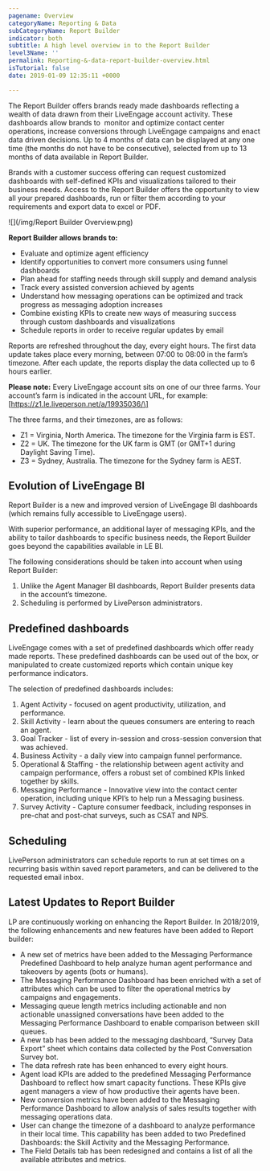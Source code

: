 ```yaml
---
pagename: Overview
categoryName: Reporting & Data
subCategoryName: Report Builder
indicator: both
subtitle: A high level overview in to the Report Builder
level3Name: ''
permalink: Reporting-&-data-report-builder-overview.html
isTutorial: false
date: 2019-01-09 12:35:11 +0000

---
```

The Report Builder offers brands ready made dashboards reflecting a wealth of data drawn from their LiveEngage account activity. These dashboards allow brands to  monitor and optimize contact center operations, increase conversions through LiveEngage campaigns and enact data driven decisions. Up to 4 months of data can be displayed at any one time (the months do not have to be consecutive), selected from up to 13 months of data available in Report Builder.

Brands with a customer success offering can request customized dashboards with self-defined KPIs and visualizations tailored to their business needs. Access to the Report Builder offers the opportunity to view all your prepared dashboards, run or filter them according to your requirements and export data to excel or PDF.

![](/img/Report Builder Overview.png)

**Report Builder allows brands to:**

* Evaluate and optimize agent efficiency
* Identify opportunities to convert more consumers using funnel dashboards
* Plan ahead for staffing needs through skill supply and demand analysis
* Track every assisted conversion achieved by agents
* Understand how messaging operations can be optimized and track progress as messaging adoption increases
* Combine existing KPIs to create new ways of measuring success through custom dashboards and visualizations
* Schedule reports in order to receive regular updates by email

Reports are refreshed throughout the day, every eight hours. The first data update takes place every morning, between 07:00 to 08:00 in the farm’s timezone. After each update, the reports display the data collected up to 6 hours earlier.

**Please note:** Every LiveEngage account sits on one of our three farms. Your account’s farm is indicated in the account URL, for example: \[https://z1.le.liveperson.net/a/19935036/\]

The three farms, and their timezones, are as follows:

* Z1 = Virginia, North America. The timezone for the Virginia farm is EST.
* Z2 = UK. The timezone for the UK farm is GMT (or GMT+1 during Daylight Saving Time).
* Z3 = Sydney, Australia. The timezone for the Sydney farm is AEST.

## Evolution of LiveEngage BI

Report Builder is a new and improved version of LiveEngage BI dashboards (which remains fully accessible to LiveEngage users).

With superior performance, an additional layer of messaging KPIs, and the ability to tailor dashboards to specific business needs, the Report Builder goes beyond the capabilities available in LE BI.

The following considerations should be taken into account when using Report Builder:

1. Unlike the Agent Manager BI dashboards, Report Builder presents data in the account’s timezone.
2. Scheduling is performed by LivePerson administrators.

## Predefined dashboards

LiveEngage comes with a set of predefined dashboards which offer ready made reports. These predefined dashboards can be used out of the box, or manipulated to create customized reports which contain unique key performance indicators.

The selection of predefined dashboards includes:

1. Agent Activity - focused on agent productivity, utilization, and performance.
2. Skill Activity - learn about the queues consumers are entering to reach an agent.
3. Goal Tracker - list of every in-session and cross-session conversion that was achieved.
4. Business Activity - a daily view into campaign funnel performance.
5. Operational & Staffing - the relationship between agent activity and campaign performance, offers a robust set of combined KPIs linked together by skills.
6. Messaging Performance - Innovative view into the contact center operation, including unique KPI’s to help run a Messaging business.
7. Survey Activity - Capture consumer feedback, including responses in pre-chat and post-chat surveys, such as CSAT and NPS.

## Scheduling

LivePerson administrators can schedule reports to run at set times on a recurring basis within saved report parameters, and can be delivered to the requested email inbox.

## Latest Updates to Report Builder

LP are continuously working on enhancing the Report Builder. In 2018/2019, the following enhancements and new features have been added to Report builder:

* A new set of metrics have been added to the Messaging Performance Predefined Dashboard to help analyze human agent performance and takeovers by agents (bots or humans).
* The Messaging Performance Dashboard has been enriched with a set of attributes which can be used to filter the operational metrics by campaigns and engagements.
* Messaging queue length metrics including actionable and non actionable unassigned conversations have been added to the Messaging Performance Dashboard to enable comparison between skill queues.
* A new tab has been added to the messaging dashboard, “Survey Data Export” sheet which contains data collected by the Post Conversation Survey bot.
* The data refresh rate has been enhanced to every eight hours.
* Agent load KPIs are added to the predefined Messaging Performance Dashboard to reflect how smart capacity functions. These KPIs give agent managers a view of how productive their agents have been.
* New conversion metrics have been added to the Messaging Performance Dashboard to allow analysis of sales results together with messaging operations data.
* User can change the timezone of a dashboard to analyze performance in their local time. This capability has been added to two Predefined Dashboards: the Skill Activity and the Messaging Performance.
* The Field Details tab has been redesigned and contains a list of all the available attributes and metrics.